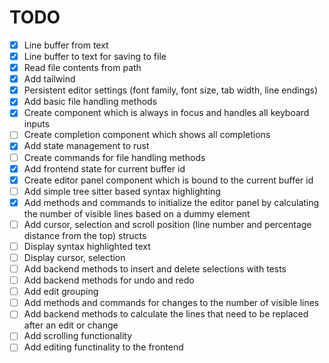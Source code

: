 # TODO

- [x] Line buffer from text
- [x] Line buffer to text for saving to file
- [x] Read file contents from path
- [x] Add tailwind
- [x] Persistent editor settings (font family, font size, tab width, line endings)
- [x] Add basic file handling methods
- [x] Create component which is always in focus and handles all keyboard inputs
- [ ] Create completion component which shows all completions
- [x] Add state management to rust
- [ ] Create commands for file handling methods
- [x] Add frontend state for current buffer id
- [x] Create editor panel component which is bound to the current buffer id
- [ ] Add simple tree sitter based syntax highlighting
- [x] Add methods and commands to initialize the editor panel by calculating the number of visible lines based on a dummy element
- [ ] Add cursor, selection and scroll position (line number and percentage distance from the top) structs
- [ ] Display syntax highlighted text
- [ ] Display cursor, selection
- [ ] Add backend methods to insert and delete selections with tests
- [ ] Add backend methods for undo and redo
- [ ] Add edit grouping
- [ ] Add methods and commands for changes to the number of visible lines
- [ ] Add backend methods to calculate the lines that need to be replaced after an edit or change
- [ ] Add scrolling functionality
- [ ] Add editing functinality to the frontend
